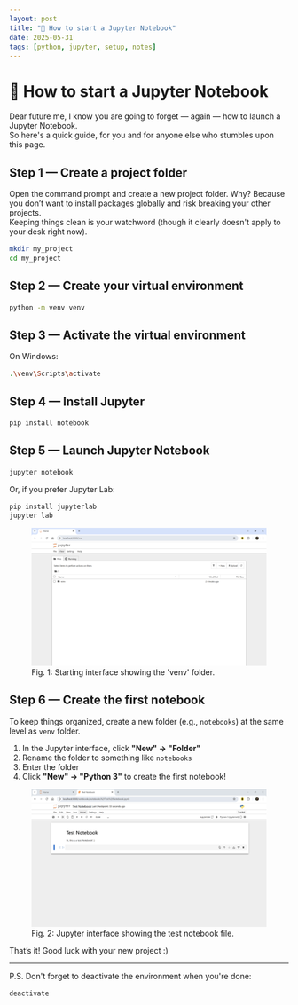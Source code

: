 ```yaml
---
layout: post
title: "📒 How to start a Jupyter Notebook"
date: 2025-05-31
tags: [python, jupyter, setup, notes]
---
```


# 📒 How to start a Jupyter Notebook

Dear future me, I know you are going to forget — again — how to launch a Jupyter Notebook.  
So here's a quick guide, for you and for anyone else who stumbles upon this page.

## Step 1 — Create a project folder

Open the command prompt and create a new project folder.
Why? Because you don’t want to install packages globally and risk breaking your other projects.  
Keeping things clean is your watchword (though it clearly doesn't apply to your desk right now).

```bash
mkdir my_project
cd my_project
```

## Step 2 — Create your virtual environment

```bash
python -m venv venv
```
## Step 3 — Activate the virtual environment

On Windows:
```bash
.\venv\Scripts\activate
```
## Step 4 — Install Jupyter

```bash
pip install notebook
```
## Step 5 — Launch Jupyter Notebook
```bash
jupyter notebook
```
Or, if you prefer Jupyter Lab:
```bash
pip install jupyterlab
jupyter lab
```
<figure>
  <img src="/assets/images/31_05_25/jupyter_notebook_1.png" alt="Starting interface" width="800">
  <figcaption>Fig. 1: Starting interface showing the 'venv' folder. </figcaption>
</figure>

## Step 6 — Create the first notebook
To keep things organized, create a new folder (e.g., `notebooks`) at the same level as `venv` folder.

1. In the Jupyter interface, click **"New" → "Folder"**
2. Rename the folder to something like `notebooks`
3. Enter the folder
4. Click **"New" → "Python 3"** to create the first notebook!

<figure>
  <img src="/assets/images/31_05_25/test_notebook.png" alt="Jupyter Notebook image, showing the test notebook" width="800">
  <figcaption>Fig. 2: Jupyter interface showing the test notebook file. </figcaption>
</figure>

That’s it!
Good luck with your new project :)

---

P.S.
Don't forget to deactivate the environment when you're done:

```bash
deactivate
```
